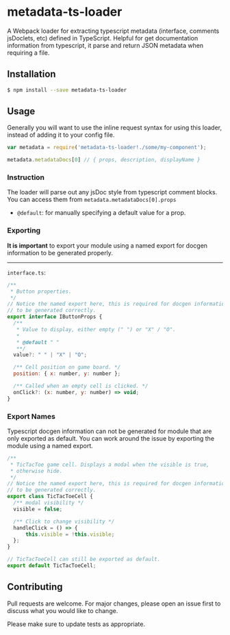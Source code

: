 # metadata-ts-loader
A Webpack loader for extracting typescript metadata (interface, comments jsDoclets, etc) defined in TypeScript. 
Helpful for get documentation information from typescript, it parse and return JSON metadata when requiring a file.

## Installation

```sh
$ npm install --save metadata-ts-loader
```

## Usage

Generally you will want to use the inline request syntax for using this loader,
instead of adding it to your config file.

```js
var metadata = require('metadata-ts-loader!./some/my-component');

metadata.metadataDocs[0] // { props, description, displayName }
```

### Instruction

The loader will parse out any jsDoc style from typescript comment blocks. You can
access them from `metadata.metadataDocs[0].props`

- `@default`: for manually specifying a default value for a prop.

### Exporting

**It is important** to export your module using a named export for docgen information to be generated properly.

---

`interface.ts`:

```javascript
/**
 * Button properties.
 */
// Notice the named export here, this is required for docgen information
// to be generated correctly.
export interface IButtonProps {
  /**
   * Value to display, either empty (" ") or "X" / "O".
   *
   * @default " "
   **/
  value?: " " | "X" | "O";

  /** Cell position on game board. */
  position: { x: number, y: number };

  /** Called when an empty cell is clicked. */
  onClick?: (x: number, y: number) => void;
}
```

### Export Names

Typescript docgen information can not be
generated for module that are only exported as default. You can work around
the issue by exporting the module using a named export.

```javascript
/**
 * TicTacToe game cell. Displays a modal when the visible is true,
 * otherwise hide.
 */
// Notice the named export here, this is required for docgen information
// to be generated correctly.
export class TicTacToeCell {
  /** modal visibility */
  visible = false;

  /** Click to change visibility */
  handleClick = () => {
      this.visible = !this.visible;
  };
}

// TicTacToeCell can still be exported as default.
export default TicTacToeCell;
```

## Contributing

Pull requests are welcome. For major changes, please open an issue first to discuss what you would like to change.

Please make sure to update tests as appropriate.
